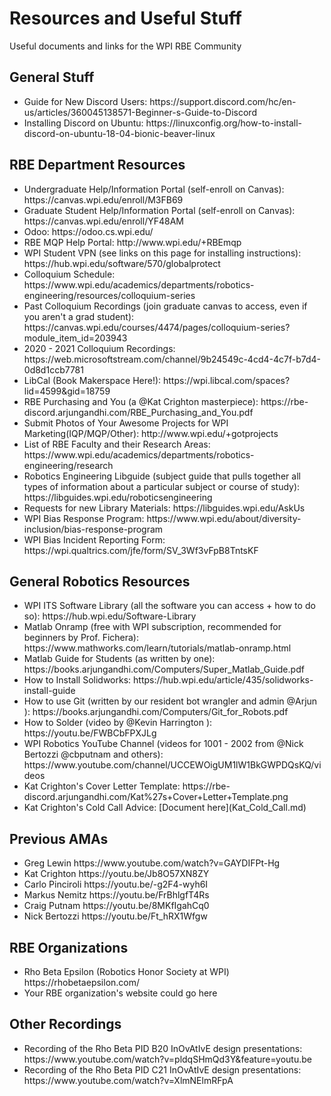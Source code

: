 # Resources and Useful Stuff
Useful documents and links for the WPI RBE Community

## General Stuff

<ul>
  <li>
    Guide for New Discord Users:
    https://support.discord.com/hc/en-us/articles/360045138571-Beginner-s-Guide-to-Discord
  </li>
  <li>
    Installing Discord on Ubuntu:
    https://linuxconfig.org/how-to-install-discord-on-ubuntu-18-04-bionic-beaver-linux
  </li>
</ul>

## RBE Department Resources

<ul>
  <li>
    Undergraduate Help/Information Portal (self-enroll on Canvas): 
    https://canvas.wpi.edu/enroll/M3FB69
  </li>
  <li>
    Graduate Student Help/Information Portal (self-enroll on Canvas):
    https://canvas.wpi.edu/enroll/YF48AM
  </li>
  <li>
    Odoo:
    https://odoo.cs.wpi.edu/
  </li>
  <li>
    RBE MQP Help Portal: 
    http://www.wpi.edu/+RBEmqp
  </li>
  <li>
    WPI Student VPN (see links on this page for installing instructions):
    https://hub.wpi.edu/software/570/globalprotect
  </li>
  <li>
    Colloquium Schedule:
    https://www.wpi.edu/academics/departments/robotics-engineering/resources/colloquium-series
  </li>
  <li>
    Past Colloquium Recordings (join graduate canvas to access, even if you aren't a grad student):
    https://canvas.wpi.edu/courses/4474/pages/colloquium-series?module_item_id=203943
  </li>
  <li>
    2020 - 2021 Colloquium Recordings:
    https://web.microsoftstream.com/channel/9b24549c-4cd4-4c7f-b7d4-0d8d1ccb7781
  </li>
  <li>
    LibCal (Book Makerspace Here!):
    https://wpi.libcal.com/spaces?lid=4599&gid=18759
  </li>
  <li>
    RBE Purchasing and You (a @Kat Crighton masterpiece):
    https://rbe-discord.arjungandhi.com/RBE_Purchasing_and_You.pdf
  </li>
  <li>
    Submit Photos of Your Awesome Projects for WPI Marketing(IQP/MQP/Other):
    http://www.wpi.edu/+gotprojects
  </li>
  <li>
    List of RBE Faculty and their Research Areas:
    https://www.wpi.edu/academics/departments/robotics-engineering/research 
  </li>
  <li>
    Robotics Engineering Libguide (subject guide that pulls together all types of information about a particular subject or course of study):
    https://libguides.wpi.edu/roboticsengineering 
  </li>
  <li>
    Requests for new Library Materials:
    https://libguides.wpi.edu/AskUs
  </li>
  <li>
    WPI Bias Response Program:
    https://www.wpi.edu/about/diversity-inclusion/bias-response-program
  </li>
  <li>
    WPI Bias Incident Reporting Form:
    https://wpi.qualtrics.com/jfe/form/SV_3Wf3vFpB8TntsKF
  </li>
</ul>
  
## General Robotics Resources

<ul>
  <li>
    WPI ITS Software Library (all the software you can access + how to do so):
    https://hub.wpi.edu/Software-Library
  </li>
  <li>
    Matlab Onramp (free with WPI subscription, recommended for beginners by Prof. Fichera):
    https://www.mathworks.com/learn/tutorials/matlab-onramp.html
  </li>
  <li>
    Matlab Guide for Students (as written by one):
    https://books.arjungandhi.com/Computers/Super_Matlab_Guide.pdf
  </li>
  <li>
    How to Install Solidworks:
    https://hub.wpi.edu/article/435/solidworks-install-guide
  </li>
  <li>
    How to use Git (written by our resident bot wrangler and admin @Arjun ):
    https://books.arjungandhi.com/Computers/Git_for_Robots.pdf
  </li>
  <li>
    How to Solder (video by @Kevin Harrington ):
    https://youtu.be/FWBCbFPXJLg
  </li>
  <li>
    WPI Robotics YouTube Channel (videos for 1001 - 2002 from @Nick Bertozzi @cbputnam and others):
    https://www.youtube.com/channel/UCCEWOigUM1lW1BkGWPDQsKQ/videos
  </li>
  <li>
    Kat Crighton's Cover Letter Template:
    https://rbe-discord.arjungandhi.com/Kat%27s+Cover+Letter+Template.png
  </li>
  <li>
    Kat Crighton's Cold Call Advice:
    [Document here](Kat_Cold_Call.md)
  </li>
  </ul>

## Previous AMAs
<ul>
  <li>
    Greg Lewin
    https://www.youtube.com/watch?v=GAYDIFPt-Hg
  </li>
  <li>
    Kat Crighton
    https://youtu.be/Jb8O57XN8ZY
  </li>
  <li>
    Carlo Pinciroli
    https://youtu.be/-g2F4-wyh6I
  </li>
  <li>
    Markus Nemitz
    https://youtu.be/FrBhlgfT4Rs
  </li>
  <li>
    Craig Putnam
    https://youtu.be/8MKfIgahCq0
  </li>
  <li>
    Nick Bertozzi
    https://youtu.be/Ft_hRX1Wfgw 
  </li>
  </ul>

## RBE Organizations
<ul>
  <li>
    Rho Beta Epsilon (Robotics Honor Society at WPI)
    https://rhobetaepsilon.com/  
  </li>
  <li>
Your RBE organization's website could go here 
  </li>
</ul>

## Other Recordings

<ul>
  <li>
    Recording of the Rho Beta PID B20 InOvAtIvE design presentations:
    https://www.youtube.com/watch?v=pldqSHmQd3Y&feature=youtu.be
  </li>
  <li>
    Recording of the Rho Beta PID C21 InOvAtIvE design presentations:
    https://www.youtube.com/watch?v=XlmNElmRFpA   </li>
  </li>
</ul>
